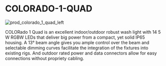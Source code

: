 # COLORADO-1-QUAD




![prod_colorado_1_quad_left](https://user-images.githubusercontent.com/96065294/178293603-2c3f93f4-35bb-4ef6-a66c-f88dedf4f931.jpg|width=250px)


COLORado 1 Quad is an excellent indoor/outdoor robust wash light with 14 5 W RGBW LEDs that deliver big power from a compact, yet solid IP65 housing. A 13° beam angle gives you ample control over the beam and selectable dimming curves facilitate the integration of the fixtures into existing rigs.  And outdoor rated power and data connectors allow for easy connections without propriety cabling.
